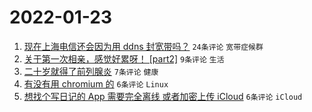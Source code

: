 # 2022-01-23

1. [现在上海电信还会因为用 ddns 封宽带吗？](https://www.v2ex.com/t/830018) `24条评论` `宽带症候群`
1. [关于第一次相亲，感觉好累呀！ [part2]](https://www.v2ex.com/t/830021) `9条评论` `生活`
1. [二十岁就得了前列腺炎](https://www.v2ex.com/t/830016) `7条评论` `健康`
1. [有没有用 chromium 的](https://www.v2ex.com/t/830020) `6条评论` `Linux`
1. [想找个写日记的 App 需要完全离线 或者加密上传 iCloud](https://www.v2ex.com/t/830019) `6条评论` `iCloud`
